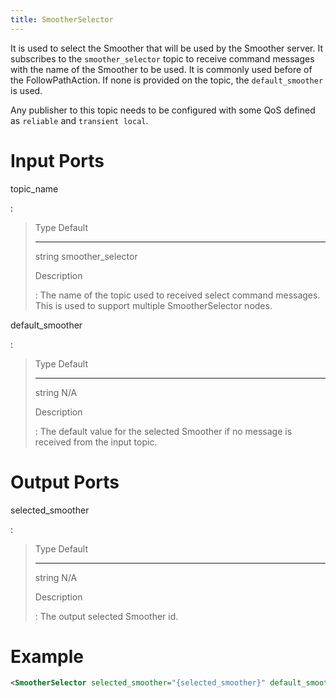```yaml
---
title: SmootherSelector
---
```


It is used to select the Smoother that will be used by the Smoother server. It subscribes to the `smoother_selector` topic to receive command messages with the name of the Smoother to be used. It is commonly used before of the FollowPathAction. If none is provided on the topic, the `default_smoother` is used.

Any publisher to this topic needs to be configured with some QoS defined as `reliable` and `transient local`.

# Input Ports

topic_name

:   

>   Type     Default
>   -------- -------------------
>   string   smoother_selector
>
> Description
>
> :   The name of the topic used to received select command messages. This is used to support multiple SmootherSelector nodes.

default_smoother

:   

>   Type     Default
>   -------- ---------
>   string   N/A
>
> Description
>
> :   The default value for the selected Smoother if no message is received from the input topic.

# Output Ports

selected_smoother

:   

>   Type     Default
>   -------- ---------
>   string   N/A
>
> Description
>
> :   The output selected Smoother id.

# Example

``` xml
<SmootherSelector selected_smoother="{selected_smoother}" default_smoother="SimpleSmoother" topic_name="smoother_selector"/>
```
